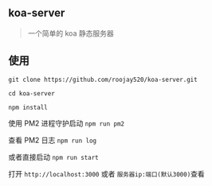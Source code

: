 ## koa-server
> 一个简单的 koa 静态服务器

## 使用

`git clone https://github.com/roojay520/koa-server.git`

`cd koa-server`

`npm install`

使用 PM2 进程守护启动
`npm run pm2`

查看 PM2 日志
`npm run log`

或者直接启动
`npm run start`

打开 `http://localhost:3000` 或者 `服务器ip:端口(默认3000)`查看